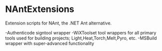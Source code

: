 NAntExtensions
==============

Extension scripts for NAnt, the .NET Ant alternative.

-Authenticode signtool wrapper
-WiXToolset tool wrappers for all primary tools used for building projects; Light,Heat,Torch,Melt,Pyro, etc.
-MSBuild wrapper with super-advanced functionality
